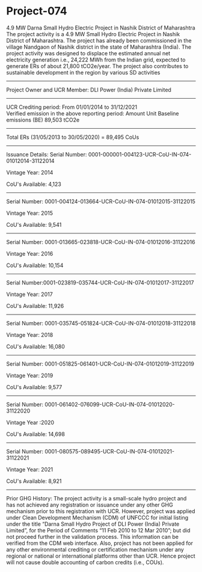 # Project-074
4.9 MW Darna Small Hydro Electric Project in Nashik District of Maharashtra
The project activity is a 4.9 MW Small Hydro Electric Project in Nashik District of Maharashtra. The project has already been commissioned in the village Nandgaon of Nashik district in the state of Maharashtra (India). The project activity was designed to displace the estimated annual net electricity generation i.e., 24,222 MWh from the Indian grid, expected to generate ERs of about 21,800 tCO2e/year. The project also contributes to sustainable development in the region by various SD activities
______________________
Project Owner and UCR Member: DLI Power (India) Private Limited 
_________________
UCR Crediting period: From 01/01/2014 to 31/12/2021  
Verified emission in the above reporting period:  Amount Unit Baseline emissions (BE) 89,503  tCO2e
_______________
Total ERs (31/05/2013 to 30/05/2020) =  89,495 CoUs
________________________
Issuance Details:
Serial Number: 0001-000001-004123-UCR-CoU-IN-074-01012014-31122014

Vintage Year: 2014

CoU's Available: 4,123
_________________________
Serial Number: 0001-004124-013664-UCR-CoU-IN-074-01012015-31122015

Vintage Year: 2015

CoU's Available: 9,541
__________________________
Serial Number: 0001-013665-023818-UCR-CoU-IN-074-01012016-31122016

Vintage Year: 2016

CoU's Available: 10,154
___________________________
Serial Number:0001-023819-035744-UCR-CoU-IN-074-01012017-31122017

Vintage Year: 2017

CoU's Available: 11,926
___________________________
Serial Number: 0001-035745-051824-UCR-CoU-IN-074-01012018-31122018

Vintage Year: 2018

CoU's Available: 16,080
_____________________
Serial Number: 0001-051825-061401-UCR-CoU-IN-074-01012019-31122019

Vintage Year: 2019

CoU's Available: 9,577
________________________
Serial Number: 0001-061402-076099-UCR-CoU-IN-074-01012020-31122020

Vintage Year :2020

CoU's Available: 14,698
________________________________
Serial Number: 0001-080575-089495-UCR-CoU-IN-074-01012021-31122021

Vintage Year: 2021

CoU's Available: 8,921
____________
Prior GHG History:
The project activity is a small-scale hydro project and has not achieved any registration or issuance under any other GHG mechanism prior to this registration with UCR. However, project was applied under Clean Development Mechanism (CDM) of UNFCCC for initial listing under the title “Darna Small Hydro Project of DLI Power (India) Private Limited”, for the Period of Comments “11 Feb 2010 to 12 Mar 2010”; but did not proceed further in the validation process. This information can be verified from the CDM web interface. Also, project has not been applied for any other environmental crediting or certification mechanism under any regional or national or international platforms other than UCR. Hence project will not cause double accounting of carbon credits (i.e., COUs). 
